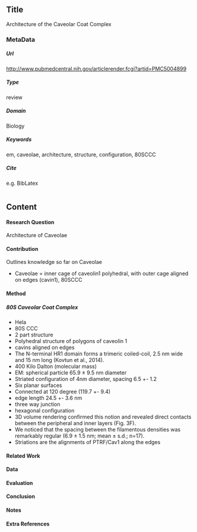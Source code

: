 ## Title
Architecture of the Caveolar Coat Complex
### MetaData
##### Url
http://www.pubmedcentral.nih.gov/articlerender.fcgi?artid=PMC5004899
##### Type
review

##### Domain
Biology

##### Keywords
em, caveolae, architecture, structure, configuration, 80SCCC

##### Cite
e.g. BibLatex
```LaTex

```
## Content
#### Research Question
Architecture of Caveolae

#### Contribution
Outlines knowledge so far on Caveolae
- Caveolae = inner cage of caveolin1 polyhedral, with outer cage aligned on edges (cavin1), 80SCCC

#### Method
##### 80S Caveolar Coat Complex
* Hela
* 80S CCC
* 2 part structure
* Polyhedral structure of polygons of caveolin 1
* cavins aligned on edges
* The N-terminal HR1 domain forms a trimeric coiled-coil, 2.5 nm wide and 15 nm long (Kovtun et al., 2014).
* 400 Kilo Dalton (molecular mass)
* EM: spherical particle 65.9 ± 9.5 nm diameter
* Striated configuration of 4nm diameter, spacing 6.5 +- 1.2
* Six planar surfaces
* Connected at 120 degree (119.7 +- 9.4)
* edge length 24.5 +- 3.6 nm
* three way junction
* hexagonal configuration
* 3D volume rendering confirmed this notion and revealed direct contacts between the peripheral and inner layers (Fig. 3F).
* We noticed that the spacing between the filamentous densities was remarkably regular (6.9 ± 1.5 nm; mean ± s.d.; n=17).
* Striations are the alignments of PTRF/Cav1 along the edges

#### Related Work


#### Data


#### Evaluation


#### Conclusion


#### Notes

#### Extra References
